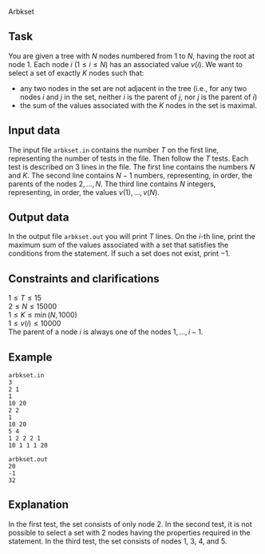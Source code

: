 Arbkset

## Task

You are given a tree with $N$ nodes numbered from $1$ to $N$, having the root at node $1$. Each node $i$ $(1 \leq i \leq N)$ has an associated value $v(i)$. We want to select a set of exactly $K$ nodes such that:
- any two nodes in the set are not adjacent in the tree (i.e., for any two nodes $i$ and $j$ in the set, neither $i$ is the parent of $j$, nor $j$ is the parent of $i$)
- the sum of the values associated with the $K$ nodes in the set is maximal.

## Input data

The input file `arbkset.in` contains the number $T$ on the first line, representing the number of tests in the file. Then follow the $T$ tests. Each test is described on 3 lines in the file. The first line contains the numbers $N$ and $K$. The second line contains $N-1$ numbers, representing, in order, the parents of the nodes $2, \dots, N$. The third line contains $N$ integers, representing, in order, the values $v(1), \dots, v(N)$. 

## Output data

In the output file `arbkset.out` you will print $T$ lines. On the $i$-th line, print the maximum sum of the values associated with a set that satisfies the conditions from the statement. If such a set does not exist, print $-1$. 

## Constraints and clarifications

$1 \leq T \leq 15$  
$2 \leq N \leq 15000$  
$1 \leq K \leq \min(N, 1000)$  
$1 \leq v(i) \leq 10000$  
The parent of a node $i$ is always one of the nodes $1, \dots, i-1$.  

## Example

`arbkset.in`  
`3`  
`2 1`  
`1`  
`10 20`  
`2 2`  
`1`  
`10 20`  
`5 4`  
`1 2 2 2 1`  
`10 1 1 1 20`  

`arbkset.out`  
`20`  
`-1`  
`32` 

## Explanation

In the first test, the set consists of only node $2$. In the second test, it is not possible to select a set with $2$ nodes having the properties required in the statement. In the third test, the set consists of nodes $1$, $3$, $4$, and $5$.